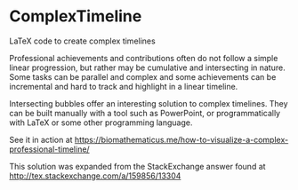 # ComplexTimeline
LaTeX code to create complex timelines

Professional achievements and contributions often do not follow a simple linear progression, but rather may be cumulative and intersecting in nature. Some tasks can be parallel and complex and some achievements can be incremental and hard to track and highlight in a linear timeline.

Intersecting bubbles offer an interesting solution to complex timelines. They can be built manually with a tool such as PowerPoint, or programmatically with LaTeX or some other programming language.

See it in action at https://biomathematicus.me/how-to-visualize-a-complex-professional-timeline/ 

This solution was expanded from the StackExchange answer found at http://tex.stackexchange.com/a/159856/13304
